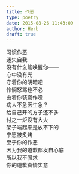 ```yaml
---  
title: 作恶  
type: poetry  
date: 2015-08-26 11:43:09  
author: Herb  
draft: true
---    
```

习惯作恶    
迷失自我    
没有什么能唤醒你——    
心中没有光    
守着你的阴暗吧    
怜悯怒骂也不必    
由着你装聋作哑    
病人不急医生急？    
给自己开的方子还不多    
付之一炬没有大火    
架子端起来是放不下的    
宁愿被炙烤    
至于你的作恶    
因为我的道歉都发自心底    
所以我不强求    
你的道歉真情实意  

